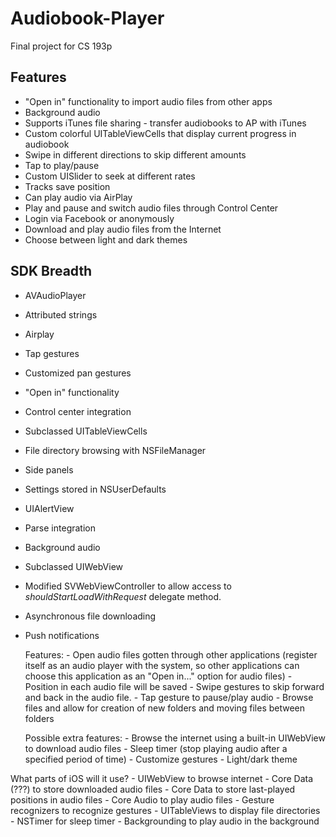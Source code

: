 Audiobook-Player
================

Final project for CS 193p

## Features 
- "Open in" functionality to import audio files from other apps
- Background audio
- Supports iTunes file sharing - transfer audiobooks to AP with iTunes
- Custom colorful UITableViewCells that display current progress in audiobook
- Swipe in different directions to skip different amounts
- Tap to play/pause
- Custom UISlider to seek at different rates
- Tracks save position
- Can play audio via AirPlay
- Play and pause and switch audio files through Control Center
- Login via Facebook or anonymously
- Download and play audio files from the Internet
- Choose between light and dark themes

## SDK Breadth
- AVAudioPlayer
- Attributed strings
- Airplay
- Tap gestures
- Customized pan gestures
- "Open in" functionality
- Control center integration
- Subclassed UITableViewCells
- File directory browsing with NSFileManager
- Side panels
- Settings stored in NSUserDefaults
- UIAlertView 
- Parse integration
- Background audio
- Subclassed UIWebView
- Modified SVWebViewController to allow access to _shouldStartLoadWithRequest_ delegate method.
- Asynchronous file downloading
- Push notifications


	Features:
		- Open audio files gotten through other applications (register itself as an audio player with the system, so other applications can choose this application as an "Open in..." option for audio files)
		- Position in each audio file will be saved
		- Swipe gestures to skip forward and back in the audio file. 
		- Tap gesture to pause/play audio
		- Browse files and allow for creation of new folders and moving files between folders

	Possible extra features:
		- Browse the internet using a built-in UIWebView to download audio files
		- Sleep timer (stop playing audio after a specified period of time)
		- Customize gestures
		- Light/dark theme

What parts of iOS will it use?
	- UIWebView to browse internet
	- Core Data (???) to store downloaded audio files 
	- Core Data to store last-played positions in audio files
	- Core Audio to play audio files
	- Gesture recognizers to recognize gestures
	- UITableViews to display file directories
	- NSTimer for sleep timer
	- Backgrounding to play audio in the background